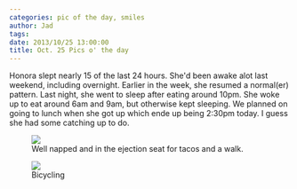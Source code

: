 ```yaml
---
categories: pic of the day, smiles
author: Jad
tags: 
date: 2013/10/25 13:00:00
title: Oct. 25 Pics o' the day
---
```

Honora slept nearly 15 of the last 24 hours.  She'd been awake alot last weekend, including overnight.  Earlier in the week, she resumed a normal(er) pattern.  Last night, she went to sleep after eating around 10pm.  She woke up to eat around 6am and 9am, but otherwise kept sleeping.  We planned on going to lunch when she got up which ende up being 2:30pm today.  I guess she had some catching up to do.
<figure>
<img src="/img/2013/10/25/img_4830_medium.jpg" />
<figcaption>Well napped and in the ejection seat for tacos and a walk.</figcaption>
</figure>


<figure>
<img src="/img/2013/10/25/img_4807_medium.jpg" />
<figcaption>Bicycling</figcaption>
</figure>
